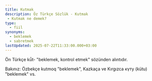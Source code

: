 ```yaml
---
title: Kutmak
description: Öz Türkçe Sözlük - Kutmak 
 - Kutmak ne demek?
type:
  - fiil
synonyms:
  - beklemek
  - sabretmek
lastUpdated: 2025-07-22T11:33:00.000+03:00
---
```

Ön Türkçe kǖt- "beklemek, kontrol etmek" sözünden alıntıdır.

Bakınız: Özbekçe kutmoq "beklemek", Kazkaça ve Kırgızca күту (kütu) "beklemek" vs.
